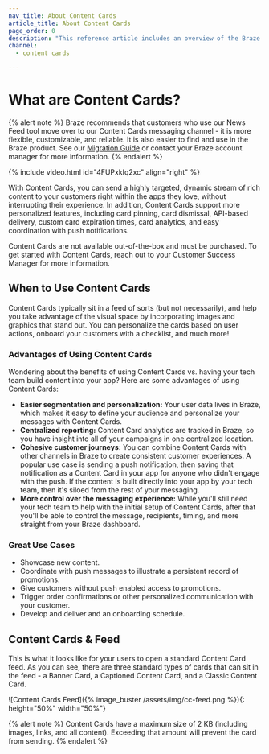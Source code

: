 ```yaml
---
nav_title: About Content Cards
article_title: About Content Cards
page_order: 0
description: "This reference article includes an overview of the Braze Content Card channel and common use cases."
channel:
  - content cards

---
```


# What are Content Cards?

{% alert note %}
Braze recommends that customers who use our News Feed tool move over to our Content Cards messaging channel - it is more flexible, customizable, and reliable. It is also easier to find and use in the Braze product. See our [Migration Guide](/docs/user_guide/message_building_by_channel/content_cards/migrating_from_news_feed/) or contact your Braze account manager for more information.
{% endalert %}

{% include video.html id="4FUPxkIq2xc" align="right" %}

With Content Cards, you can send a highly targeted, dynamic stream of rich content to your customers right within the apps they love, without interrupting their experience. In addition, Content Cards support more personalized features, including card pinning, card dismissal, API-based delivery, custom card expiration times, card analytics, and easy coordination with push notifications.

Content Cards are not available out-of-the-box and must be purchased. To get started with Content Cards, reach out to your Customer Success Manager for more information.

## When to Use Content Cards 

Content Cards typically sit in a feed of sorts (but not necessarily), and help you take advantage of the visual space by incorporating images and graphics that stand out. You can personalize the cards based on user actions, onboard your customers with a checklist, and much more!

### Advantages of Using Content Cards

Wondering about the benefits of using Content Cards vs. having your tech team build content into your app? Here are some advantages of using Content Cards:

- **Easier segmentation and personalization:** Your user data lives in Braze, which makes it easy to define your audience and personalize your messages with Content Cards.
- **Centralized reporting:** Content Card analytics are tracked in Braze, so you have insight into all of your campaigns in one centralized location.
- **Cohesive customer journeys:** You can combine Content Cards with other channels in Braze to create consistent customer experiences. A popular use case is sending a push notification, then saving that notification as a Content Card in your app for anyone who didn't engage with the push. If the content is built directly into your app by your tech team, then it's siloed from the rest of your messaging.
- **More control over the messaging experience:** While you'll still need your tech team to help with the initial setup of Content Cards, after that you'll be able to control the message, recipients, timing, and more straight from your Braze dashboard.

### Great Use Cases

- Showcase new content.
- Coordinate with push messages to illustrate a persistent record of promotions.
- Give customers without push enabled access to promotions.
- Trigger order confirmations or other personalized communication with your customer.
- Develop and deliver and an onboarding schedule.

## Content Cards & Feed

This is what it looks like for your users to open a standard Content Card feed. As you can see, there are three standard types of cards that can sit in the feed - a Banner Card, a Captioned Content Card, and a Classic Content Card.

![Content Cards Feed]({% image_buster /assets/img/cc-feed.png %}){: height="50%" width="50%"}

{% alert note %}
Content Cards have a maximum size of 2 KB (including images, links, and all content). Exceeding that amount will prevent the card from sending.
{% endalert %}